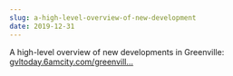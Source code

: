 ```yaml
---
slug: a-high-level-overview-of-new-development
date: 2019-12-31
---
```


A high-level overview of new developments in Greenville: [gvltoday.6amcity.com/greenvill...](https://gvltoday.6amcity.com/greenville-sc-developments/)